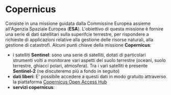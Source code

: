 # Copernicus
Consiste in una missione guidata dalla Commissine Europea assieme all'Agenzia Spaziale Europea (**ESA**).
L'obiettivo di questa missione è fornire una serie di dati satellitari sulla superifcie terrestre, per rispondere a richieste di applicazioni relative alla gestione delle risorse naturali, alla gestione di catastrofi.
Alcuni punti chiave della missione **Copernicus**:
- i satelliti **Sentinel**: sono una serie di satelliti, dotati di particolari strumenti volti a monitorare vari aspetti del suolo terrestre (oceani, suolo terrestre, ghiacci polari, atmosfera). Tra i vari satelliti è presente **Sentinel-2** (ne discuteremo più a fondo in seguito)
- **dati liberi**: E' possibile accedere a questi dati in modo gratuito attraverso la piattaforma [Copernicus Open Access Hub](https://scihub.copernicus.eu/)
- **servizi copernicus**: 